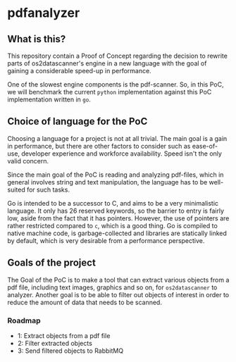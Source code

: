 # pdfanalyzer

## What is this?

This repository contain a Proof of Concept regarding the decision to
rewrite parts of os2datascanner's engine in a new language with the goal
of gaining a considerable speed-up in performance.

One of the slowest engine components is the pdf-scanner.
So, in this PoC, we will benchmark the current `python` implementation against
this PoC implementation written in `go`.

## Choice of language for the PoC

Choosing a language for a project is not at all trivial.
The main goal is a gain in performance, but there are other factors to
consider such as ease-of-use, developer experience and workforce availability.
Speed isn't the only valid concern.

Since the main goal of the PoC is reading and analyzing pdf-files, which in general involves
string and text manipulation, the language has to be well-suited for such tasks.

Go is intended to be a successor to C, and aims to be a very minimalistic language.
It only has 26 reserved keywords, so the barrier to entry is fairly low, aside from the
fact that it has pointers. However, the use of pointers are rather restricted compared to `c`,
which is a good thing. Go is compiled to native machine code, is garbage-collected
and libraries are statically linked by default, which is very desirable from a performance
perspective.

## Goals of the project

The Goal of the PoC is to make a tool that can extract various objects from a pdf file, including text
images, graphics and so on, for `os2datascanner` to analyzer. Another goal is to be able to
filter out objects of interest in order to reduce the amount of data that needs to be scanned.

### Roadmap

- 1: Extract objects from a pdf file
- 2: Filter extracted objects
- 3: Send filtered objects to RabbitMQ
